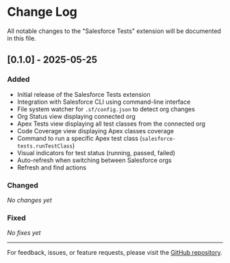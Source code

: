 # Change Log

All notable changes to the "Salesforce Tests" extension will be documented in this file.

## [0.1.0] - 2025-05-25

### Added
- Initial release of the Salesforce Tests extension
- Integration with Salesforce CLI using command-line interface
- File system watcher for `.sf/config.json` to detect org changes
- Org Status view displaying connected org
- Apex Tests view displaying all test classes from the connected org
- Code Coverage view displaying Apex classes coverage
- Command to run a specific Apex test class (`salesforce-tests.runTestClass`)
- Visual indicators for test status (running, passed, failed)
- Auto-refresh when switching between Salesforce orgs
- Refresh and find actions

### Changed
_No changes yet_

### Fixed
_No fixes yet_

---

For feedback, issues, or feature requests, please visit the [GitHub repository](https://github.com/femartinezg/salesforce-tests/issues).